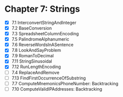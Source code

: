 # Chapter 7: Strings

- [x] 7.1 InterconvertStringAndInteger
- [x] 7.2 BaseConversion
- [x] 7.3 SpreadsheetColumnEncoding
- [x] 7.5 PalindromeAlphanumeric
- [x] 7.6 ReverseWordsInASentence
- [x] 7.8 LookAndSayProblem
- [x] 7.9 RomanToDecimal
- [x] 7.11 StringSinusoidal
- [x] 7.12 RunLengthEncoding
- [ ] 7.4 ReplaceAndRemove
- [ ] 7.13 FindFirstOccurrenceOfSubstring
- [ ] 7.7 ComputeMnemonicsPhoneNumber: Backtracking
- [ ] 7.10 ComputeValidIPAddresses: Backtracking
